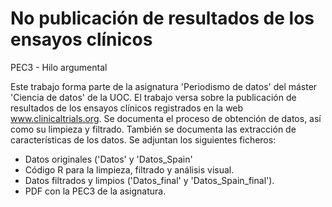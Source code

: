 # No publicación de resultados de los ensayos clínicos

PEC3 - Hilo argumental 

Este trabajo forma parte de la asignatura 'Periodismo de datos' del máster 'Ciencia de datos' de la UOC.
El trabajo versa sobre la publicación de resultados de los ensayos clínicos registrados en la web www.clinicaltrials.org.
Se documenta el proceso de obtención de datos, así como su limpieza y filtrado. También se documenta las extracción de características 
de los datos.
Se adjuntan los siguientes ficheros:
- Datos originales ('Datos' y 'Datos_Spain'
- Código R para la limpieza, filtrado y análisis visual.
- Datos filtrados y limpios ('Datos_final' y 'Datos_Spain_final').
- PDF con la PEC3 de la asignatura.

